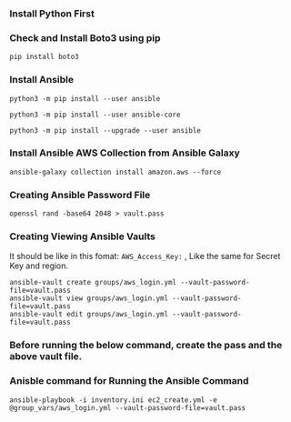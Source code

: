 ### Install Python First

### Check and Install Boto3 using pip
```
pip install boto3
```

### Install Ansible
``` Install Ansible
python3 -m pip install --user ansible
```
``` Install Ansible Core
python3 -m pip install --user ansible-core
```
``` Upgrade Ansible 
python3 -m pip install --upgrade --user ansible
```

### Install Ansible AWS Collection from Ansible Galaxy 
```
ansible-galaxy collection install amazon.aws --force
```

### Creating Ansible Password File
```
openssl rand -base64 2048 > vault.pass
```

### Creating Viewing Ansible Vaults

It should be like in this fomat: `AWS_Access_Key:` , Like the same for Secret Key and region.

```
ansible-vault create groups/aws_login.yml --vault-password-file=vault.pass
ansible-vault view groups/aws_login.yml --vault-password-file=vault.pass
ansible-vault edit groups/aws_login.yml --vault-password-file=vault.pass
```

### Before running the below command, create the pass and the above vault file.

### Anisble command for Running the Ansible Command
```
ansible-playbook -i inventory.ini ec2_create.yml -e @group_vars/aws_login.yml --vault-password-file=vault.pass
```
